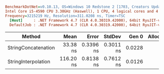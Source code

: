 ``` ini

BenchmarkDotNet=v0.10.13, OS=Windows 10 Redstone 2 [1703, Creators Update] (10.0.15063.1088)
Intel Core i5-4590 CPU 3.30GHz (Haswell), 1 CPU, 4 logical cores and 4 physical cores
Frequency=3215219 Hz, Resolution=311.0208 ns, Timer=TSC
  [Host]     : .NET Framework 4.7 (CLR 4.0.30319.42000), 64bit RyuJIT-v4.7.2650.0
  DefaultJob : .NET Framework 4.7 (CLR 4.0.30319.42000), 64bit RyuJIT-v4.7.2650.0


```
|              Method |      Mean |     Error |    StdDev |  Gen 0 | Allocated |
|-------------------- |----------:|----------:|----------:|-------:|----------:|
| StringConcatenation |  33.38 ns | 0.3396 ns | 0.3011 ns | 0.0228 |      72 B |
| StringInterpolation | 116.20 ns | 0.8138 ns | 0.7612 ns | 0.0126 |      40 B |
